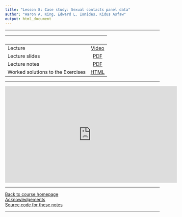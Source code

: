 ```yaml
---
title: "Lesson 8: Case study: Sexual contacts panel data"
author: "Aaron A. King, Edward L. Ionides, Kidus Asfaw"
output: html_document
---
```


----------------------

| &nbsp;                            | &nbsp;                                                                            |
|:----------------------------------|:---------------------------------------------------------------------------------:|
| Lecture                           | [Video](https://www.youtube.com/playlist?list=PLluGwj6FGt2SzWigyV88kFPZ2OEW18pQS) |
| Lecture slides                    | [PDF](slides.pdf)                                                                 |
| Lecture notes                     | [PDF](notes.pdf)                                                                  |
| Worked solutions to the Exercises | [HTML](exercises.html)                                                            |


----------------------

<iframe width="560" height="315" src="https://www.youtube-nocookie.com/embed/videoseries?list=PLluGwj6FGt2SzWigyV88kFPZ2OEW18pQS" frameborder="0" allow="accelerometer; autoplay; encrypted-media; gyroscope; picture-in-picture" allowfullscreen></iframe>

----------------------

[Back to course homepage](../index.html)  
[Acknowledgements](../acknowledge.html)  
[Source code for these notes](http://github.com/kingaa/sbied/tree/master/contacts/)  

----------------------
